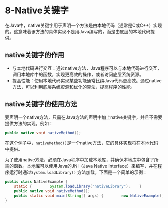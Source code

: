 # 8-Native关键字

在Java中，native关键字用于声明一个方法是由本地代码（通常是C或C++）实现的。这意味着该方法的具体实现不是用Java编写的，而是由底层的本地代码提供。

## native关键字的作用

- 与本地代码进行交互：通过native方法，Java程序可以与本地代码进行交互，调用本地库中的函数，实现更高效的操作，或者访问底层系统资源。
- 提高性能：使用本地代码实现某些功能通常比纯Java代码更高效。通过native方法，可以利用底层系统资源和优化的算法，提高程序的性能。

## native关键字的使用方法

要声明一个native方法，只需在Java方法的声明中加上native关键字，并且不需要提供方法的实现。例如：
```java
public native void nativeMethod();
```

在这个例子中，`nativeMethod()`是一个native方法，它的具体实现将在本地代码中提供。

为了使用native方法，必须在Java程序中加载本地库，并确保本地库中包含了所需的函数。本地库可以使用Java的JNI（Java Native Interface）来编写，并在程序运行时通过`System.loadLibrary()` 方法加载。下面是一个简单的示例：

```java
public class NativeExample {
    static {        System.loadLibrary("nativeLibrary");    } 
    public native void nativeMethod(); 
    public static void main(String[] args) {        new NativeExample().nativeMethod();    }
}
```



